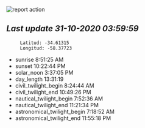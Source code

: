 ![report action](https://github.com/matiasz8/actions-for-reports/workflows/report%20action/badge.svg?branch=develop) 


## *****Last update 31-10-2020 03:59:59*****



		 Latitud: -34.61315
		 Longitud: -58.37723

 - sunrise 	 8:51:25 AM
 - sunset 	 10:22:44 PM
 - solar_noon 	 3:37:05 PM
 - day_length 	 13:31:19
 - civil_twilight_begin 	 8:24:44 AM
 - civil_twilight_end 	 10:49:26 PM
 - nautical_twilight_begin 	 7:52:36 AM
 - nautical_twilight_end 	 11:21:34 PM
 - astronomical_twilight_begin 	 7:18:52 AM
 - astronomical_twilight_end 	 11:55:18 PM
